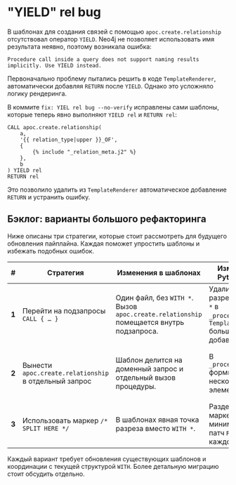 # "YIELD" rel bug

В шаблонах для создания связей с помощью `apoc.create.relationship` отсутствовал оператор `YIELD`. Neo4j не позволяет использовать имя результата неявно, поэтому возникала ошибка:

```
Procedure call inside a query does not support naming results implicitly. Use YIELD instead.
```

Первоначально проблему пытались решить в коде `TemplateRenderer`, автоматически добавляя `RETURN` после `YIELD`. Однако это усложняло логику рендеринга.

В коммите `fix: YIEL rel bug --no-verify` исправлены сами шаблоны, которые теперь явно выполняют `YIELD rel` и `RETURN rel`:

```cypher
CALL apoc.create.relationship(
    a,
    '{{ relation_type|upper }}_OF',
    {
        {% include "_relation_meta.j2" %}
    },
    b
) YIELD rel
RETURN rel
```

Это позволило удалить из `TemplateRenderer` автоматическое добавление `RETURN` и устранить ошибку.

## Бэклог: варианты большого рефакторинга

Ниже описаны три стратегии, которые стоит рассмотреть для будущего обновления
пайплайна. Каждая поможет упростить шаблоны и избежать подобных ошибок.

| # | Стратегия | Изменения в шаблонах | Изменения в Python-коде | Плюсы | Минусы |
|---|-----------|---------------------|-------------------------|-------|--------|
| **1** | Перейти на подзапросы `CALL { … }` | Один файл, без `WITH *`. Вызов `apoc.create.relationship` помещается внутрь подзапроса. | Удалить логику разрезания `WITH *` в `_process_template`. `TemplateRenderer` больше не добавляет `RETURN`. | Корректный порядок операций, читаемый Cypher. | Нужно обновить все шаблоны и требуются версии Neo4j ≥4.3. |
| **2** | Вынести `apoc.create.relationship` в отдельный запрос | Шаблон делится на доменный запрос и отдельный вызов процедуры. | В `_process_template` формируется несколько элементов `batch`. | Простая обработка ошибок и отсутствие проблем с `YIELD`. | Дополнительный round-trip к базе и переработка всех шаблонов. |
| **3** | Использовать маркер `/* SPLIT HERE */` | В шаблонах явная точка разреза вместо `WITH *`. | Разделение по маркеру и минимальный патч `RETURN` в каждой части. | Самый небольшой объём правок. | Сохраняется хак с разделением запросов. |

Каждый вариант требует обновления существующих шаблонов и координации с текущей
структурой `WITH`. Более детальную миграцию стоит обсудить отдельно.

